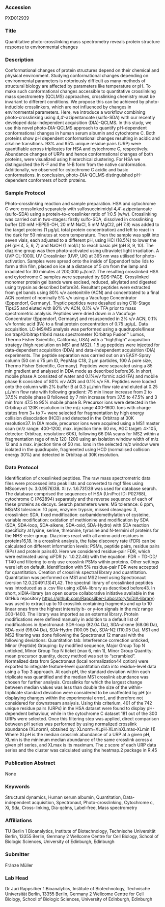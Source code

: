 ### Accession
PXD012939

### Title
Quantitative photo-crosslinking mass spectrometry reveals protein structure response to environmental changes

### Description
Conformational changes of protein structures depend on their chemical and physical environment. Studying conformational changes depending on environmental parameters is notoriously difficult as many methods of structural biology are affected by parameters like temperature or pH. To make such conformational changes accessible to quantitative crosslinking mass spectrometry (QCLMS) approaches, crosslinking chemistry must be invariant to different conditions. We propose this can be achieved by photo-inducible crosslinkers, which are not influenced by changes in environmental parameters. Here, we introduce a workflow combining photo-crosslinking using 4,4’-azipentanoate (sulfo-SDA) with our recently developed data-independent acquisition (DIA)-QCLMS. In this study, we use this novel photo-DIA-QCLMS approach to quantify pH-dependent conformational changes in human serum albumin and cytochrome C. Both proteins show pH dependent conformational changes resulting in acidic and alkaline transitions. 93% and 95% unique residue pairs (URP) were quantifiable across triplicates for HSA and cytochrome C, respectively. Abundance changes of URPs and hence conformational changes of both proteins, were visualized using hierarchical clustering. For HSA we distinguished the N-F and the N-B form from the native conformation. Additionally, we observed for cytochrome C acidic and basic conformations. In conclusion, photo-DIA-QCLMS distinguished pH-dependent conformers of both proteins.

### Sample Protocol
Photo-crosslinking reaction and sample preparation. HSA and cytochrome C were crosslinked separately with sulfosuccinimidyl 4,4’-azipentanoate (sulfo-SDA) using a protein-to-crosslinker ratio of 1:0.5 (w/w). Crosslinking was carried out in two-stages: firstly sulfo-SDA, dissolved in crosslinking buffer (20 mM HEPES-OH, 20 mM NaCl, 5 mM MgCl2, pH 7.8) was added to the target proteins (1 µg/µL total protein concentration) and left to react in the dark for 50 minutes at room temperature. Then the sample was split into seven vials, each adjusted to a different pH, using HCl (18.5%) to lower the pH (pH 4, 5, 6, 7) and NaOH (1 mol/L) to reach basic pH (pH 8, 9, 10). The diazirine group was then photo-activated using ultraviolet light irradiation. A UVP CL-1000L UV Crosslinker (UVP, UK) at 365 nm was utilised for photo-activation. Samples were spread onto the inside of Eppendorf tube lids to form a thin film, placed on ice at a distance of 5 cm from the lamp and irradiated for 30 minutes at 200,000 µJ/cm2. The resulting crosslinked HSA and cytochrome C samples were separated by SDS-PAGE. Crosslinked monomer protein gel bands were excised, reduced, alkylated and digested using trypsin as described before34. Resultant peptides were extracted from gel bands using 80% v/v acetonitrile (ACN) and concentrated to a final ACN content of nominally 5% v/v using a Vacufuge Concentrator (Eppendorf, Germany). Tryptic peptides were desalted using C18-Stage Tips35 and eluted with 80% v/v ACN, 0.1% v/v TFA prior to mass spectrometric analysis. Peptides were dried down in a Vacufuge Concentrator (Eppendorf, Germany) and resuspended in 2% v/v ACN, 0.1% v/v formic acid (FA) to a final protein concentration of 0.75 μg/µL.  Data acquisition. LC-MS/MS analysis was performed using a quadrupole/linear ion trap/Orbitrap tribrid mass spectrometer (Orbitrap Fusion™ Lumos, Thermo Fisher Scientific, California, USA) with a “high/high” acquisition strategy (high resolution on MS1 and MS2). 1.5 µg peptides were injected for data-dependent acquisition (DDA) and data-independent acquisition (DIA) experiments. The peptide separation was carried out on an EASY-Spray column (50 cm x 75 µm ID, PepMap C18, 2 µm particles, 100 Å pore size, Thermo Fisher Scientific, Germany). Peptides were separated using a 85 min gradient and analysed in DDA mode as described before36. In short, mobile phase A consisted of water and 0.1%v/v formic acid (FA) and mobile phase B consisted of 80% v/v ACN and 0.1% v/v FA. Peptides were loaded onto the column with 2% buffer B at 0.3 μL/min flow rate and eluted at 0.25 μL/min flow rate with following gradient: 75 min linear increase from 2 to 37.5% mobile phase B followed by 7 min increase from 37.5 to 47.5% and 3 min from 47.5 to 95% mobile phase B. Precursor ions were detected in the Orbitrap at 120K resolution in the m/z range 400-1600. Ions with charge states from 3+ to 7+ were selected for fragmentation by high energy collision dissociation (HCD) and detected in the Orbitrap at 30K resolution37. In DIA mode, precursor ions were acquired using a MS1 master scan (m/z range: 400-1200, max. injection time: 60 ms, AGC target: 4×105, detector: Orbitrap, resolution: 60K), following 66 DIA scans for MS2 within a fragmentation rage of m/z 120-1200 using an isolation window width of m/z 12 and a max. injection time of 50 ms. Ions in the selected m/z window were isolated in the quadrupole, fragmented using HCD (normalised collision energy 30%) and detected in Orbitrap at 30K resolution.

### Data Protocol
Identification of crosslinked peptides. The raw mass spectrometric data files were processed into peak lists and converted to mgf files using MSconvert (v. 3.0.9576)38. Xi (v. 1.6.731)39 was used for database search. The database comprised the sequences of HSA (UniProt ID: P02768), cytochrome C (P62894) separately and the reverse sequence of each of these proteins as decoys. Search parameters were: MS tolerance: 6 ppm, MS/MS tolerance: 10 ppm, enzyme: trypsin, missed cleavages: 3, crosslinker: SDA, fixed modification: carbamidomethylation of cysteine, variable modification: oxidation of methionine and modification by SDA (SDA, SDA-loop, SDA-alkene, SDA-oxid, SDA-Hydro) with SDA reaction specificity at lysine, serine, threonine, tyrosine and N-termini of proteins for the NHS-ester group. Diazirines react with all amino acid residues in proteins16,18. In a crosslink analysis, the false discovery rate (FDR) can be calculated on different information levels: PSMs, peptide pairs, residue pairs (RPs) and protein pairs40. Here we considered residue-pair FDR, which were estimated using xiFDR (v. 1.0.22.46) with the equation: FDR = TD-DD/ TT40 and filtering to only use crosslink PSMs within proteins. Other settings were left on default. Identification with 5% residue-pair FDR were accepted for quantitation.  Creation of crosslink spectral library and quantitation. Quantitation was performed on MS1 and MS2 level using Spectronaut (version 12.0.20491.13)41,42. The spectral library of crosslinked peptides was introduced as a .csv file using xiDIA-library as described before43. In short, xiDIA-library (an open source collaborative initiative available in the GitHub repository https://github.com/Rappsilber-Laboratory/xiDIA-library) was used to extract up to 10 crosslink containing fragments and up to 10 linear ones from the highest intensity b- or y-ion signals in the m/z range 300-1400. The library was imported as an external library. Protein modifications were defined manually in addition to a default list of modifications in Spectronaut: SDA-loop (82.04 Da), SDA-alkene (68.06 Da), SDA-oxid (98.04 Da), SDA-Hydro (100.05 Da), SDA-N2 (110.05 Da). MS1 and MS2 filtering was done following the Spectronaut 12 manual with the following deviations: Quantitation tab: Interference correction unticked, Minor (Peptide) Grouping: by modified sequence, Major Group Top N unticked, Minor Group Top N ticket (max 6, min 1), Minor Group Quantity: mean precursor quantity, decoy method was set to “scrambled”. Normalized data from Spectronaut (local normalization44 option) were exported to integrate feature-level quantitation data into residue-level data using a Top 3 approach.  At each pH, the standard deviation within each triplicate was quantified and the median MS1 crosslink abundance was chosen for further analysis. Crosslinks for which the largest change between median values was less than double the size of the within-triplicate standard deviation were considered to be unaffected by pH (or displaying changes within the experimental error), and therefore not considered for downstream analysis. Using this criterium, 401 of the 742 unique residue pairs (URPs) in the HSA dataset were found to display pH-dependent behaviour, while in the cytochrome C dataset 181 out of the 300 URPs were selected. Once this filtering step was applied, direct comparison between pH series was performed by using normalized crosslink abundance (XLnorm),  obtained by: XLnorm=XLpH-XLminXLmax-XLmin (1) Where XLpH is the median crosslink abundance of a URP at a given pH, XLmin is the minimum median abundance of the same crosslink across a given pH series, and XLmax is its maximum. The z score of each URP data series and the cluster was calculated using the heatmap.2 package in R.45

### Publication Abstract
None

### Keywords
Structural dynamics, Human serum albumin, Quantitation, Data-independent acquisition, Spectronaut, Photo-crosslinking, Cytochrome c, Xi, Sda, Cross-linking, Dia-qclms, Label-free, Mass spectrometry

### Affiliations
TU Berlin
1 Bioanalytics, Institute of Biotechnology, Technische Universität Berlin, 13355 Berlin, Germany 2 Wellcome Centre for Cell Biology, School of Biologic Sciences, University of Edinburgh, Edinburgh

### Submitter
Fränze Müller

### Lab Head
Dr Juri Rappsilber
1 Bioanalytics, Institute of Biotechnology, Technische Universität Berlin, 13355 Berlin, Germany 2 Wellcome Centre for Cell Biology, School of Biologic Sciences, University of Edinburgh, Edinburgh


